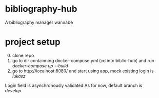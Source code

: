 # bibliography-hub
A bibliography manager wannabe

# project setup
0) clone repo
1) go to dir containning docker-compose.yml (cd into biblio-hub) and run <em>docker-compose up --build</em>
2) go to http://localhost:8080/ and start using app, mock existing login is <em>lukasz</em>

Login field is asynchronously validated
As for now, default branch is <em>develop</em>
